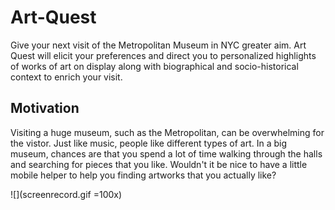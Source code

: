 # Art-Quest
Give your next visit of the Metropolitan Museum in NYC greater aim. Art Quest will elicit your preferences and direct you to personalized highlights of works of art on display along with biographical and socio-historical context to enrich your visit.

## Motivation 
Visiting a huge museum, such as the Metropolitan, can be overwhelming for the vistor. Just like music, people like different types of art. In a big museum, chances are that you spend a lot of time walking through the halls and searching for pieces that you like. Wouldn't it be nice to have a little mobile helper to help you finding artworks that you actually like?

![](screenrecord.gif =100x)
